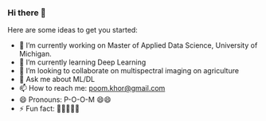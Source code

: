 ### Hi there 👋

Here are some ideas to get you started:

- 🔭 I’m currently working on Master of Applied Data Science, University of Michigan.
- 🌱 I’m currently learning Deep Learning
- 👯 I’m looking to collaborate on multispectral imaging on agriculture
- 💬 Ask me about ML/DL
- 📫 How to reach me: poom.khor@gmail.com
- 😄 Pronouns: P-O-O-M 😄😄
- ⚡ Fun fact: 🌈🌈🌈🍦🍦

